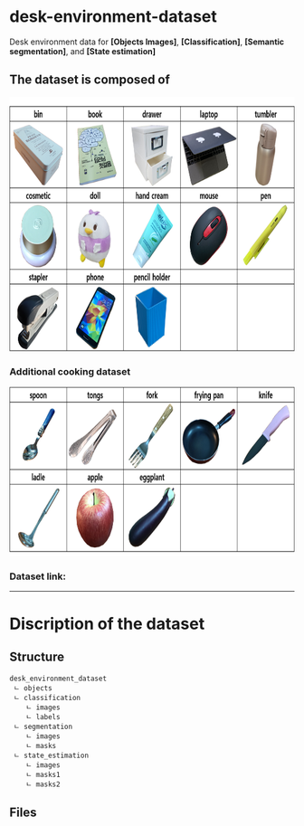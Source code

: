 # desk-environment-dataset
Desk environment data for __[Objects Images]__, __[Classification]__, __[Semantic segmentation]__, and __[State estimation]__

## The dataset is composed of 
<img src="https://github.com/moonjongsul/desk-environment-dataset/blob/main/desk_objects.png" width="800" height="450">

### Additional cooking dataset
<img src="https://github.com/moonjongsul/desk-environment-dataset/blob/main/cooking_objects.png" width="800" height="300">

### Dataset link: 
* * *
# Discription of the dataset
## Structure
```
desk_environment_dataset
 ㄴ objects
 ㄴ classification
    ㄴ images
    ㄴ labels
 ㄴ segmentation
    ㄴ images
    ㄴ masks
 ㄴ state_estimation
    ㄴ images
    ㄴ masks1
    ㄴ masks2
```

## Files
```

```

